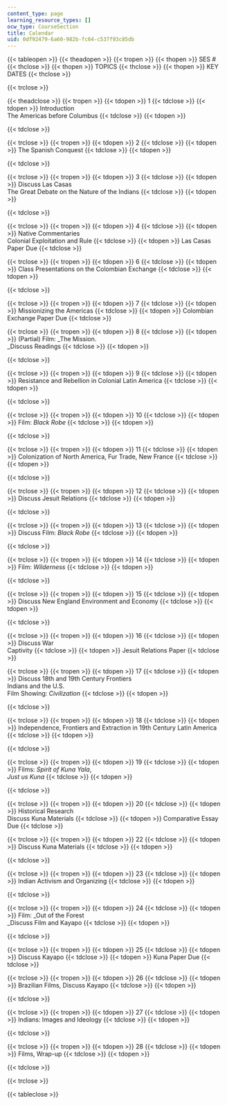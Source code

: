 ```yaml
---
content_type: page
learning_resource_types: []
ocw_type: CourseSection
title: Calendar
uid: 0df92479-6a60-982b-fc64-c537f93c85db
---
```


{{< tableopen >}}
{{< theadopen >}}
{{< tropen >}}
{{< thopen >}}
SES #
{{< thclose >}}
{{< thopen >}}
TOPICS
{{< thclose >}}
{{< thopen >}}
KEY DATES
{{< thclose >}}

{{< trclose >}}

{{< theadclose >}}
{{< tropen >}}
{{< tdopen >}}
1
{{< tdclose >}}
{{< tdopen >}}
Introduction  
The Americas before Columbus
{{< tdclose >}}
{{< tdopen >}}

{{< tdclose >}}

{{< trclose >}}
{{< tropen >}}
{{< tdopen >}}
2
{{< tdclose >}}
{{< tdopen >}}
The Spanish Conquest
{{< tdclose >}}
{{< tdopen >}}

{{< tdclose >}}

{{< trclose >}}
{{< tropen >}}
{{< tdopen >}}
3
{{< tdclose >}}
{{< tdopen >}}
Discuss Las Casas  
The Great Debate on the Nature of the Indians
{{< tdclose >}}
{{< tdopen >}}

{{< tdclose >}}

{{< trclose >}}
{{< tropen >}}
{{< tdopen >}}
4
{{< tdclose >}}
{{< tdopen >}}
Native Commentaries  
Colonial Exploitation and Rule
{{< tdclose >}}
{{< tdopen >}}
Las Casas Paper Due
{{< tdclose >}}

{{< trclose >}}
{{< tropen >}}
{{< tdopen >}}
6
{{< tdclose >}}
{{< tdopen >}}
Class Presentations on the Colombian Exchange
{{< tdclose >}}
{{< tdopen >}}

{{< tdclose >}}

{{< trclose >}}
{{< tropen >}}
{{< tdopen >}}
7
{{< tdclose >}}
{{< tdopen >}}
Missionizing the Americas
{{< tdclose >}}
{{< tdopen >}}
Colombian Exchange Paper Due
{{< tdclose >}}

{{< trclose >}}
{{< tropen >}}
{{< tdopen >}}
8
{{< tdclose >}}
{{< tdopen >}}
(Partial) Film: _The Mission.  
_Discuss Readings
{{< tdclose >}}
{{< tdopen >}}

{{< tdclose >}}

{{< trclose >}}
{{< tropen >}}
{{< tdopen >}}
9
{{< tdclose >}}
{{< tdopen >}}
Resistance and Rebellion in Colonial Latin America
{{< tdclose >}}
{{< tdopen >}}

{{< tdclose >}}

{{< trclose >}}
{{< tropen >}}
{{< tdopen >}}
10
{{< tdclose >}}
{{< tdopen >}}
Film: _Black Robe_
{{< tdclose >}}
{{< tdopen >}}

{{< tdclose >}}

{{< trclose >}}
{{< tropen >}}
{{< tdopen >}}
11
{{< tdclose >}}
{{< tdopen >}}
Colonization of North America, Fur Trade, New France
{{< tdclose >}}
{{< tdopen >}}

{{< tdclose >}}

{{< trclose >}}
{{< tropen >}}
{{< tdopen >}}
12
{{< tdclose >}}
{{< tdopen >}}
Discuss Jesuit Relations
{{< tdclose >}}
{{< tdopen >}}

{{< tdclose >}}

{{< trclose >}}
{{< tropen >}}
{{< tdopen >}}
13
{{< tdclose >}}
{{< tdopen >}}
Discuss Film: _Black Robe_
{{< tdclose >}}
{{< tdopen >}}

{{< tdclose >}}

{{< trclose >}}
{{< tropen >}}
{{< tdopen >}}
14
{{< tdclose >}}
{{< tdopen >}}
Film: _Wilderness_
{{< tdclose >}}
{{< tdopen >}}

{{< tdclose >}}

{{< trclose >}}
{{< tropen >}}
{{< tdopen >}}
15
{{< tdclose >}}
{{< tdopen >}}
Discuss New England Environment and Economy
{{< tdclose >}}
{{< tdopen >}}

{{< tdclose >}}

{{< trclose >}}
{{< tropen >}}
{{< tdopen >}}
16
{{< tdclose >}}
{{< tdopen >}}
Discuss War  
Captivity
{{< tdclose >}}
{{< tdopen >}}
Jesuit Relations Paper
{{< tdclose >}}

{{< trclose >}}
{{< tropen >}}
{{< tdopen >}}
17
{{< tdclose >}}
{{< tdopen >}}
Discuss 18th and 19th Century Frontiers  
Indians and the U.S.  
Film Showing: _Civilization_
{{< tdclose >}}
{{< tdopen >}}

{{< tdclose >}}

{{< trclose >}}
{{< tropen >}}
{{< tdopen >}}
18
{{< tdclose >}}
{{< tdopen >}}
Independence, Frontiers and Extraction in 19th Century Latin America
{{< tdclose >}}
{{< tdopen >}}

{{< tdclose >}}

{{< trclose >}}
{{< tropen >}}
{{< tdopen >}}
19
{{< tdclose >}}
{{< tdopen >}}
Films: _Spirit of Kuna Yala_,  
_Just us Kuna_
{{< tdclose >}}
{{< tdopen >}}

{{< tdclose >}}

{{< trclose >}}
{{< tropen >}}
{{< tdopen >}}
20
{{< tdclose >}}
{{< tdopen >}}
Historical Research  
Discuss Kuna Materials
{{< tdclose >}}
{{< tdopen >}}
Comparative Essay Due
{{< tdclose >}}

{{< trclose >}}
{{< tropen >}}
{{< tdopen >}}
22
{{< tdclose >}}
{{< tdopen >}}
Discuss Kuna Materials
{{< tdclose >}}
{{< tdopen >}}

{{< tdclose >}}

{{< trclose >}}
{{< tropen >}}
{{< tdopen >}}
23
{{< tdclose >}}
{{< tdopen >}}
Indian Activism and Organizing
{{< tdclose >}}
{{< tdopen >}}

{{< tdclose >}}

{{< trclose >}}
{{< tropen >}}
{{< tdopen >}}
24
{{< tdclose >}}
{{< tdopen >}}
Film: _Out of the Forest  
_Discuss Film and Kayapo
{{< tdclose >}}
{{< tdopen >}}

{{< tdclose >}}

{{< trclose >}}
{{< tropen >}}
{{< tdopen >}}
25
{{< tdclose >}}
{{< tdopen >}}
Discuss Kayapo
{{< tdclose >}}
{{< tdopen >}}
Kuna Paper Due
{{< tdclose >}}

{{< trclose >}}
{{< tropen >}}
{{< tdopen >}}
26
{{< tdclose >}}
{{< tdopen >}}
Brazilian Films, Discuss Kayapo
{{< tdclose >}}
{{< tdopen >}}

{{< tdclose >}}

{{< trclose >}}
{{< tropen >}}
{{< tdopen >}}
27
{{< tdclose >}}
{{< tdopen >}}
Indians: Images and Ideology
{{< tdclose >}}
{{< tdopen >}}

{{< tdclose >}}

{{< trclose >}}
{{< tropen >}}
{{< tdopen >}}
28
{{< tdclose >}}
{{< tdopen >}}
Films, Wrap-up
{{< tdclose >}}
{{< tdopen >}}

{{< tdclose >}}

{{< trclose >}}

{{< tableclose >}}